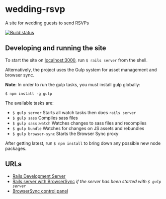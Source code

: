 # wedding-rsvp
A site for wedding guests to send RSVPs

[![Build status](https://travis-ci.org/thehobbs/wedding-rsvp.svg?branch=master)](https://travis-ci.org/thehobbs/wedding-rsvp)

## Developing and running the site

To start the site on [localhost:3000](http://localhost:3000), run `$ rails server` from the shell.

Alternatively, the project uses the Gulp system for asset management and browser sync.

**Note**: In order to run the gulp tasks, you must install gulp globally:

`$ npm install -g gulp`

The available tasks are:

* `$ gulp server` Starts all watch tasks then does `rails server`
* `$ gulp sass` Compiles sass files
* `$ gulp sass:watch` Watches changes to sass files and recompiles
* `$ gulp bundle` Watches for changes on JS assets and rebundles
* `$ gulp browser-sync` Starts the Browser Sync proxy

After getting latest, run `$ npm install` to bring down any possible new node packages.

## URLs

* [Rails Development Server](http://localhost:3000)
* [Rails server with BrowserSync](http://localhost:3001) _if the server has been started with `$ gulp server`_
* [BrowserSync control panel](http://localhost:3002)
